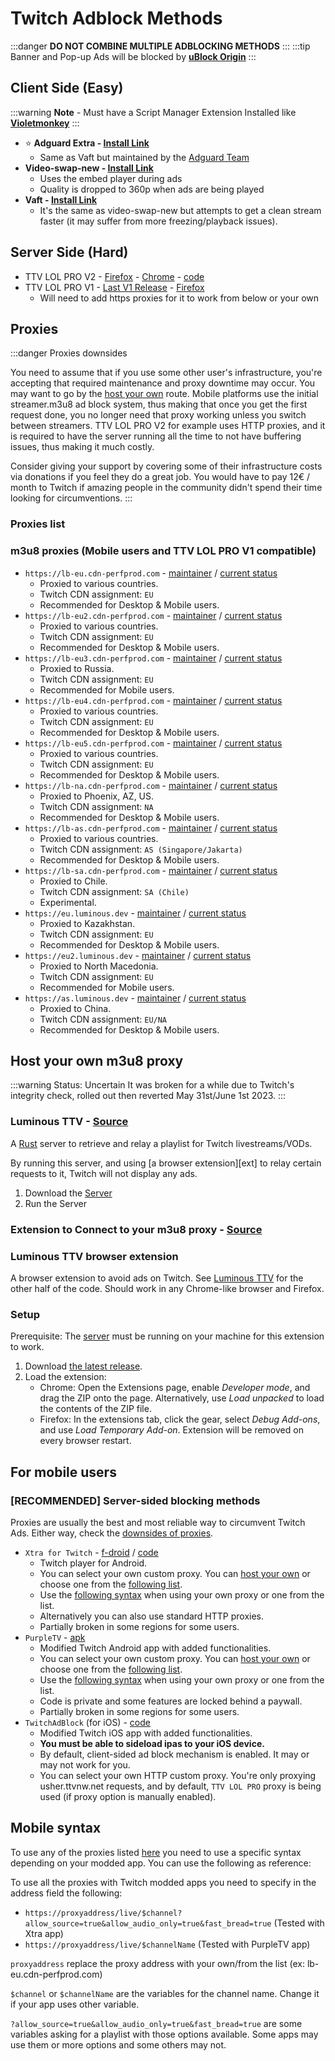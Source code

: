 # Twitch Adblock Methods

:::danger **DO NOT COMBINE MULTIPLE ADBLOCKING METHODS**
:::
:::tip Banner and Pop-up Ads will be blocked by **[uBlock Origin](https://addons.mozilla.org/en-US/firefox/addon/ublock-origin/)**
:::

## Client Side (Easy)

:::warning **Note** - Must have a Script Manager Extension Installed like **[Violetmonkey](https://addons.mozilla.org/firefox/addon/violentmonkey/)**
:::
* ⭐ **Adguard Extra - [Install Link](https://userscripts.adtidy.org/release/adguard-extra/1.0/adguard-extra.user.js)**
    - Same as Vaft but maintained by the [Adguard Team](https://github.com/AdguardTeam/AdGuardExtra)
* **Video-swap-new - [Install Link](https://github.com/pixeltris/TwitchAdSolutions/raw/master/video-swap-new/video-swap-new.user.js)** 
    - Uses the embed player during ads 
    - Quality is dropped to 360p when ads are being played
* **Vaft - [Install Link](https://github.com/pixeltris/TwitchAdSolutions/raw/master/vaft/vaft.user.js)**
    - It's the same as video-swap-new but attempts to get a clean stream faster (it may suffer from more freezing/playback issues).

## Server Side (Hard)
* TTV LOL PRO V2 - [Firefox](https://addons.mozilla.org/addon/ttv-lol-pro/) - [Chrome](https://chrome.google.com/webstore/detail/ttv-lol-pro/bpaoeijjlplfjbagceilcgbkcdjbomjd) - [code](https://github.com/younesaassila/ttv-lol-pro)
* TTV LOL PRO V1 - [Last V1 Release](https://github.com/younesaassila/ttv-lol-pro/releases/tag/v1.9.3) - [Firefox](https://github.com/younesaassila/ttv-lol-pro/releases/download/v1.9.3/v1.9.3-firefox.xpi)
    - Will need to add https proxies for it to work from below or your own

## Proxies

:::danger Proxies downsides

You need to assume that if you use some other user's infrastructure, you're accepting that required maintenance and proxy downtime may occur. You may want to go by the [host your own](#host-your-own-proxy) route. 
Mobile platforms use the initial streamer.m3u8 ad block system, thus making that once you get the first request done, you no longer need that proxy working unless you switch between streamers. TTV LOL PRO V2 for example uses HTTP proxies, and it is required to have the server running all the time to not have buffering issues, thus making it much costly.

Consider giving your support by covering some of their infrastructure costs via donations if you feel they do a great job. You would have to pay 12€ / month to Twitch if amazing people in the community didn't spend their time looking for circumventions.
:::

### Proxies list
### m3u8 proxies (Mobile users and TTV LOL PRO V1 compatible)

- `https://lb-eu.cdn-perfprod.com` - [maintainer](https://github.com/zGato) / [current status](https://status.cdn-perfprod.com)
  - Proxied to various countries.
  - Twitch CDN assignment: `EU`
  - Recommended for Desktop & Mobile users.
- `https://lb-eu2.cdn-perfprod.com` - [maintainer](https://github.com/zGato) / [current status](https://status.cdn-perfprod.com)
  - Proxied to various countries.
  - Twitch CDN assignment: `EU`
  - Recommended for Desktop & Mobile users.
- `https://lb-eu3.cdn-perfprod.com` - [maintainer](https://github.com/zGato) / [current status](https://status.cdn-perfprod.com)
  - Proxied to Russia.
  - Twitch CDN assignment: `EU`
  - Recommended for Mobile users.
- `https://lb-eu4.cdn-perfprod.com` - [maintainer](https://github.com/zGato) / [current status](https://status.cdn-perfprod.com)
  - Proxied to various countries.
  - Twitch CDN assignment: `EU`
  - Recommended for Desktop & Mobile users.
- `https://lb-eu5.cdn-perfprod.com` - [maintainer](https://github.com/zGato) / [current status](https://status.cdn-perfprod.com)
  - Proxied to various countries.
  - Twitch CDN assignment: `EU`
  - Recommended for Desktop & Mobile users.
- `https://lb-na.cdn-perfprod.com` - [maintainer](https://github.com/zGato) / [current status](https://status.cdn-perfprod.com)
  - Proxied to Phoenix, AZ, US.
  - Twitch CDN assignment: `NA`
  - Recommended for Desktop & Mobile users.
- `https://lb-as.cdn-perfprod.com` - [maintainer](https://github.com/zGato) / [current status](https://status.cdn-perfprod.com)
  - Proxied to various countries.
  - Twitch CDN assignment: `AS (Singapore/Jakarta)`
  - Recommended for Desktop & Mobile users.
- `https://lb-sa.cdn-perfprod.com` - [maintainer](https://github.com/zGato) / [current status](https://status.cdn-perfprod.com)
  - Proxied to Chile.
  - Twitch CDN assignment: `SA (Chile)`
  - Experimental.
- `https://eu.luminous.dev` - [maintainer](https://github.com/AlyoshaVasilieva) / [current status](https://stats.uptimerobot.com/N2pVRCZAjg)
  - Proxied to Kazakhstan.
  - Twitch CDN assignment: `EU`
  - Recommended for Desktop & Mobile users.
- `https://eu2.luminous.dev` - [maintainer](https://github.com/AlyoshaVasilieva) / [current status](https://stats.uptimerobot.com/N2pVRCZAjg)
  - Proxied to North Macedonia.
  - Twitch CDN assignment: `EU`
  - Recommended for Mobile users.
- `https://as.luminous.dev` - [maintainer](https://github.com/AlyoshaVasilieva) / [current status](https://stats.uptimerobot.com/N2pVRCZAjg)
  - Proxied to China.
  - Twitch CDN assignment: `EU/NA`
  - Recommended for Desktop & Mobile users.


## Host your own m3u8 proxy

:::warning Status: Uncertain
It was broken for a while due to Twitch's integrity check, rolled out then reverted May 31st/June 1st 2023.
:::

### Luminous TTV - [Source](https://github.com/AlyoshaVasilieva/luminous-ttv)
A [Rust](https://www.rust-lang.org) server to retrieve and relay a playlist for Twitch livestreams/VODs.

By running this server, and using [a browser extension][ext] to relay certain requests to it, Twitch will not
display any ads.

1. Download the [Server](https://github.com/AlyoshaVasilieva/luminous-ttv/releases/latest)
2. Run the Server

### Extension to Connect to your m3u8 proxy - [Source](https://github.com/AlyoshaVasilieva/luminous-ttv-ext)

### Luminous TTV browser extension
A browser extension to avoid ads on Twitch. See [Luminous TTV](https://github.com/AlyoshaVasilieva/luminous-ttv) for the other half
of the code. Should work in any Chrome-like browser and Firefox.

### Setup

Prerequisite: The [server](https://github.com/AlyoshaVasilieva/luminous-ttv) must be running on your machine for this extension to work.

1. Download [the latest release](https://github.com/AlyoshaVasilieva/luminous-ttv-ext/releases/latest).
2. Load the extension:
   * Chrome: Open the Extensions page, enable *Developer mode*, and drag the ZIP onto
     the page. Alternatively, use *Load unpacked* to load the contents of the ZIP file.
   * Firefox: In the extensions tab, click the gear, select *Debug Add-ons*,
     and use *Load Temporary Add-on*. Extension will be removed on every browser
     restart.

## For mobile users
### [RECOMMENDED] Server-sided blocking methods

Proxies are usually the best and most reliable way to circumvent Twitch Ads. Either way, check the [downsides of proxies](#proxies). 

- `Xtra for Twitch` - [f-droid](https://f-droid.org/packages/com.github.andreyasadchy.xtra/) / [code](https://github.com/crackededed/Xtra)
  - Twitch player for Android.
  - You can select your own custom proxy. You can [host your own](#host-your-own-m3u8-proxy) or choose one from the [following list](#proxies).
  - Use the [following syntax](#mobile-syntax) when using your own proxy or one from the list.
  - Alternatively you can also use standard HTTP proxies.
  - Partially broken in some regions for some users. 
- `PurpleTV` - [apk](https://purpletv.aeong.win/)
  - Modified Twitch Android app with added functionalities.
  - You can select your own custom proxy. You can [host your own](#host-your-own-m3u8-proxy) or choose one from the [following list](#proxies).
  - Use the [following syntax](#mobile-syntax) when using your own proxy or one from the list.
  - Code is private and some features are locked behind a paywall.
  - Partially broken in some regions for some users.
- `TwitchAdBlock` (for iOS) - [code](https://github.com/level3tjg/TwitchAdBlock)
  - Modified Twitch iOS app with added functionalities.
  - **You must be able to sideload ipas to your iOS device.**
  - By default, client-sided ad block mechanism is enabled. It may or may not work for you.
  - You can select your own HTTP custom proxy. You're only proxying usher.ttvnw.net requests, and by default, `TTV LOL PRO` proxy is being used (if proxy option is manually enabled).

## Mobile syntax

To use any of the proxies listed [here](#proxies) you need to use a specific syntax depending on your modded app. You can use the following as reference:

To use all the proxies with Twitch modded apps you need to specify in the address field the following: 
- `https://proxyaddress/live/$channel?allow_source=true&allow_audio_only=true&fast_bread=true` (Tested with Xtra app)
- `https://proxyaddress/live/$channelName` (Tested with PurpleTV app)

`proxyaddress` replace the proxy address with your own/from the list (ex: lb-eu.cdn-perfprod.com)

`$channel` or `$channelName` are the variables for the channel name. Change it if your app uses other variable.

`?allow_source=true&allow_audio_only=true&fast_bread=true` are some variables asking for a playlist with those options available. Some apps may use them or more options and some others may not.